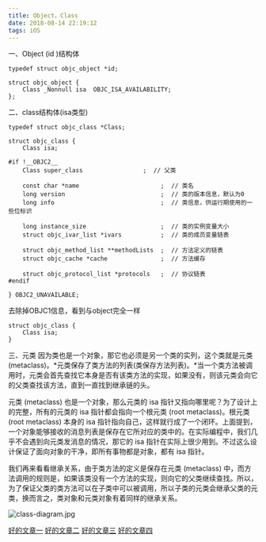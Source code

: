 ```yaml
---
title: Object，Class
date: 2018-08-14 22:19:12
tags: iOS
---
```

一、Object (id )结构体
``` objc
typedef struct objc_object *id;

struct objc_object {
    Class _Nonnull isa  OBJC_ISA_AVAILABILITY;
};
```
二、class结构体(isa类型)
``` objc
typedef struct objc_class *Class;

struct objc_class {
    Class isa;

#if !__OBJC2__
    Class super_class                 ;  // 父类

    const char *name                       ;  // 类名
    long version                           ;  // 类的版本信息，默认为0
    long info                              ;  // 类信息，供运行期使用的一些位标识

    long instance_size                     ;  // 类的实例变量大小
    struct objc_ivar_list *ivars           ;  // 类的成员变量链表

    struct objc_method_list **methodLists  ;  // 方法定义的链表
    struct objc_cache *cache               ;  // 方法缓存

    struct objc_protocol_list *protocols   ;  // 协议链表
#endif

} OBJC2_UNAVAILABLE;
```
去除掉OBJC1信息，看到与object完全一样
``` objc
struct objc_class {
    Class isa;
}
```
三、元类
因为类也是一个对象，那它也必须是另一个类的实列，这个类就是元类 (metaclass)。*元类保存了类方法的列表(类保存方法列表)。*当一个类方法被调用时，元类会首先查找它本身是否有该类方法的实现，如果没有，则该元类会向它的父类查找该方法，直到一直找到继承链的头。

元类 (metaclass) 也是一个对象，那么元类的 isa 指针又指向哪里呢？为了设计上的完整，所有的元类的 isa 指针都会指向一个根元类 (root metaclass)。根元类 (root metaclass) 本身的 isa 指针指向自己，这样就行成了一个闭环。上面提到，一个对象能够接收的消息列表是保存在它所对应的类中的。在实际编程中，我们几乎不会遇到向元类发消息的情况，那它的 isa 指针在实际上很少用到。不过这么设计保证了面向对象的干净，即所有事物都是对象，都有 isa 指针。

我们再来看看继承关系，由于类方法的定义是保存在元类 (metaclass) 中，而方法调用的规则是，如果该类没有一个方法的实现，则向它的父类继续查找。所以，为了保证父类的类方法可以在子类中可以被调用，所以子类的元类会继承父类的元类，换而言之，类对象和元类对象有着同样的继承关系。


![class-diagram.jpg](http://upload-images.jianshu.io/upload_images/1391187-1561910e39925b20.jpg?imageMogr2/auto-orient/strip%7CimageView2/2/w/400)

[好的文章一](http://www.cocoachina.com/ios/20140715/9142.html)
[好的文章二](http://blog.devtang.com/2013/10/15/objective-c-object-model/)
[好的文章三](https://www.jianshu.com/p/f900de4a1495)
[好的文章四](https://www.jianshu.com/p/d8a3cabeb3d5)
